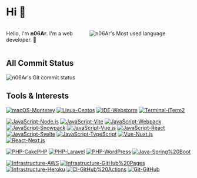 # Hi 👋

<div style="display: flex;">
    <p style="flex-basis:45%;">Hello, I'm <b>n06Ar</b>. I'm a web developer. 🧐</p>
    <p style="flex-basis:45%;">
        <img src="https://github-readme-stats.vercel.app/api/top-langs/?username=n06ar&layout=compact" alt="n06Ar's Most used language">
    </p>
</div>

## All Commit Status

![n06Ar's Git commit status](https://pixe.la/v1/users/n06ar/graphs/git-commit)

## Tools & Interests

[![macOS-Monterey](https://img.shields.io/badge/macOS-Monterey-483d8b?style=flat&logo=Apple)](https://www.apple.com/jp/macos/monterey/)
[![Linux-Centos](https://img.shields.io/badge/Linux-Centos-262577?style=flat&logo=centos)](https://www.centos.org)
[![IDE-Webstorm](https://img.shields.io/badge/IDE-Webstorm-1e90ff?style=flat&logo=webstorm)](https://www.jetbrains.com/ja-jp/webstorm/)
[![Terminal-iTerm2](https://img.shields.io/badge/Terminal-iTerm2-000000?style=flat&logo=iterm2)](https://iterm2.com)

[![JavaScript-Node.js](https://img.shields.io/badge/JavaScript-Node.js-339933?style=flat&logo=Node.js)](https://nodejs.org/)
[![JavaScript-Vite](https://img.shields.io/badge/JavaScript-Vite-646CFF?style=flat&logo=Vite)](https://vitejs.dev)
[![JavaScript-Webpack](https://img.shields.io/badge/JavaScript-Webpack-8DD6F9?style=flat&logo=webpack)](https://webpack.js.org)
[![JavaScript-Snowpack](https://img.shields.io/badge/JavaScript-Snowpack-2E5E82?style=flat&logo=Snowpack)](https://www.snowpack.dev)
[![JavaScript-Vue.js](https://img.shields.io/badge/JavaScript-Vue.js-4FC08D?style=flat&logo=Vue.js)](https://vuejs.org)
[![JavaScript-React](https://img.shields.io/badge/JavaScript-React-61DAFB?style=flat&logo=React)](https://reactjs.org)
[![JavaScript-Svelte](https://img.shields.io/badge/JavaScript-Svelte-FF3E00?style=flat&logo=Svelte)](https://svelte.dev)
[![JavaScript-TypeScript](https://img.shields.io/badge/JavaScript-TypeScript-3178C6?style=flat&logo=Typescript)](https://www.typescriptlang.org)
[![Vue-Nuxt.js](https://img.shields.io/badge/Vue-Nuxt.js-00DC82?style=flat&logo=Nuxt.js)](https://nuxtjs.org)
[![React-Next.js](https://img.shields.io/badge/React-Next.js-000000?style=flat&logo=next.js)](https://nextjs.org)

[![PHP-CakePHP](https://img.shields.io/badge/PHP-CakePHP-D33C43?style=flat&logo=CakePHP)](https://cakephp.org)
[![PHP-Laravel](https://img.shields.io/badge/PHP-Laravel-FF2D20?style=flat&logo=Laravel)](https://laravel.com)
[![PHP-WordPress](https://img.shields.io/badge/PHP-WordPress-21759B?style=flat&logo=wordpress)](https://wordpress.com)
[![Java-Spring%20Boot](https://img.shields.io/badge/Java-Spring%20Boot-6DB33F?style=flat&logo=Spring)](https://spring.io/)

[![Infrastructure-AWS](https://img.shields.io/badge/Infrastructure-AWS-232F3E?style=flat&logo=amazon%20aws)](https://aws.amazon.com/)
[![Infrastructure-GitHub%20Pages](https://img.shields.io/badge/Infrastructure-GitHub%20Pages-222222?style=flat&logo=GitHub%20Pages)](https://pages.github.com)
[![Infrastructure-Heroku](https://img.shields.io/badge/Infrastructure-Heroku-430098?style=flat&logo=Heroku)](https://heroku.com/)
[![CI-GitHub%20Actions](https://img.shields.io/badge/CI-GitHub%20Actions-222222?style=flat&logo=GitHub%20Actions)](https://github.com/features/actions)
[![Git-GitHub](https://img.shields.io/badge/Git-GitHub-181717?style=flat&logo=GitHub)](https://github.com)
